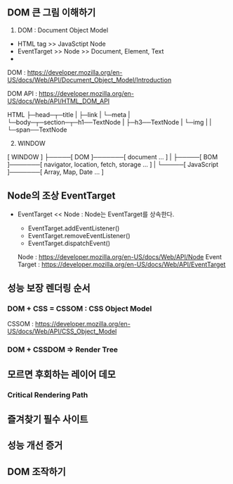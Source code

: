 ## DOM 큰 그림 이해하기

1. DOM : Document Object Model
- HTML tag >> JavaSctipt Node 
- EventTarget >> Node >> Document, Element, Text
- 

DOM : https://developer.mozilla.org/en-US/docs/Web/API/Document_Object_Model/Introduction

DOM API : https://developer.mozilla.org/en-US/docs/Web/API/HTML_DOM_API

HTML
  ├─head─┬─title
  |      ├─link
  |      └─meta
  |
  └─body─┬─section─┬─h1──TextNode
         |         ├─h3──TextNode
         |         └─img
         |
         |
         └─span──TextNode
  
2. WINDOW

[ WINDOW ]
  ├─────[ DOM ]───────[ document ... ]
  |
  ├─────[ BOM ]───────[ navigator, location, fetch, storage ... ]
  |
  └─────[ JavaScript ]───────[ Array, Map, Date ... ]


## Node의 조상 EventTarget

- EventTarget <<  Node : Node는 EventTarget를 상속한다.
  - EventTarget.addEventListener()
  - EventTarget.removeEventListener()
  - EventTarget.dispatchEvent()

  Node : https://developer.mozilla.org/en-US/docs/Web/API/Node
  Event Target : https://developer.mozilla.org/en-US/docs/Web/API/EventTarget


## 성능 보장 렌더링 순서
### DOM + CSS = CSSOM : CSS Object Model

CSSOM : https://developer.mozilla.org/en-US/docs/Web/API/CSS_Object_Model

### DOM + CSSDOM => Render Tree

## 모르면 후회하는 레이어 데모 
### Critical Rendering Path

## 즐겨찾기 필수 사이트

## 성능 개선 증거

## DOM 조작하기